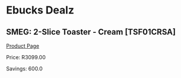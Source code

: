 
# Ebucks Dealz
## SMEG: 2-Slice Toaster - Cream [TSF01CRSA]
[Product Page](https://www.ebucks.com/web/shop/productSelected.do?prodId=1169626169&catId=1196428103)

Price: R3099.00

Savings: 600.0


	